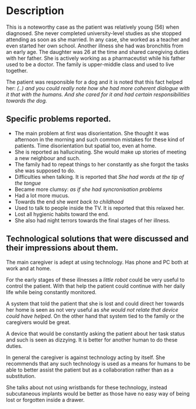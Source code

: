 # Description
This is a noteworthy case as the patient was relatively young (56) when diagnosed. She never completed university-level studies as she stopped attending as soon as she married. In any case, she worked as a teacher and even started her own school. Another illness she had was bronchitis from an early age.
The daughter was 26 at the time and shared caregiving duties with her father. She is actively working as a pharmaceutist while his father used to be a doctor. The family is upper-middle class and used to live together.

The patient was responsible for a dog and it is noted that this fact helped her: *(..) and you could really note how she had more coherent dialogue with it that with the humans. And she cared for it and had certain responsibilities towards the dog.*

## Specific problems reported.
* The main problem at first was disorientation. She thought it was afternoon in the morning and such common mistakes for these kind of patients. Time disorientation but spatial too, even at home.
* She is reported as hallucinating. She would make up stories of meeting a new neighbour and such.
* The family had to repeat things to her constantly as she forgot the tasks she was supposed to do.
* Difficulties when talking. It is reported that *She had words at the tip of the tongue*
* Became more clumsy: *as if she had syncronisation problems*
* Had a lot more mucus.
* Towards the end she *went back to childhood*
* Used to talk to people inside the TV. It is reported that this relaxed her.
* Lost all hygienic habits toward the end.
* She also had night terrors towards the final stages of her illness.

## Technological solutions that were discussed and their impressions about them.

The main caregiver is adept at using technology. Has phone and PC both at work and at home.

For the early stages of these illnesses a *little robot* could be very useful to control the patient. With that help the patient could continue with her daily life while being constantly monitored.

A system that told the patient that she is lost and could direct her towards her home is seen as not very useful as *she would not relate that device could have helped*. On the other hand that system tied to the family or the caregivers would be great.

A device that would be constantly asking the patient about her task status and such is seen as dizzying. It is better for another human to do these duties.

In general the caregiver is against technology acting by itself. She recommends that any such technology is used as a means for humans to be able to better assist the patient but as a collaboration rather than as a substitution. 

She talks about not using wristbands for these technology, instead subcutaneous implants would be better as those have no easy way of being lost or forgotten inside a drawer.

